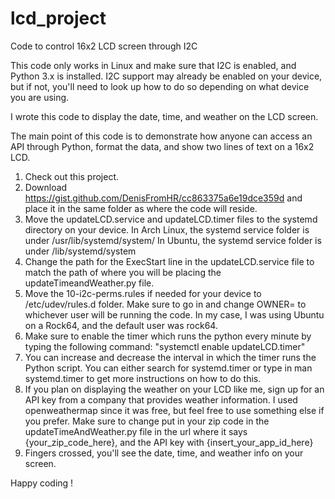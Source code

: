 # lcd_project
Code to control 16x2 LCD screen through I2C

This code only works in Linux and make sure that I2C is enabled, and Python 3.x is installed.
I2C support may already be enabled on your device, but if not, you'll need to look up how to do so depending on what device you are using.

I wrote this code to display the date, time, and weather on the LCD screen.

The main point of this code is to demonstrate how anyone can access an API through Python, format the data, and show two lines of text on a 16x2 LCD.

1) Check out this project.
2) Download https://gist.github.com/DenisFromHR/cc863375a6e19dce359d and place it in the same folder as where the code will reside.
3) Move the updateLCD.service and updateLCD.timer files to the systemd directory on your device. 
   In Arch Linux, the systemd service folder is under /usr/lib/systemd/system/
   In Ubuntu, the systemd service folder is under /lib/systemd/system
4) Change the path for the ExecStart line in the updateLCD.service file to match the path of where you will be placing the updateTimeandWeather.py file.
5) Move the 10-i2c-perms.rules if needed for your device to /etc/udev/rules.d folder. Make sure to go in and change OWNER= to whichever user will be running the code. In my case, I was using Ubuntu on a Rock64, and the default user was rock64.
6) Make sure to enable the timer which runs the python every minute by typing the following command: "systemctl enable updateLCD.timer"
7) You can increase and decrease the interval in which the timer runs the Python script. You can either search for systemd.timer or type in man systemd.timer to get more instructions on how to do this.
8) If you plan on displaying the weather on your LCD like me, sign up for an API key from a company that provides weather information. I used openweathermap since it was free, but feel free to use something else if you prefer. Make sure to change put in your zip code in the updateTimeAndWeather.py file in the url where it says {your_zip_code_here}, and the API key with {insert_your_app_id_here}
9) Fingers crossed, you'll see the date, time, and weather info on your screen.

Happy coding !
